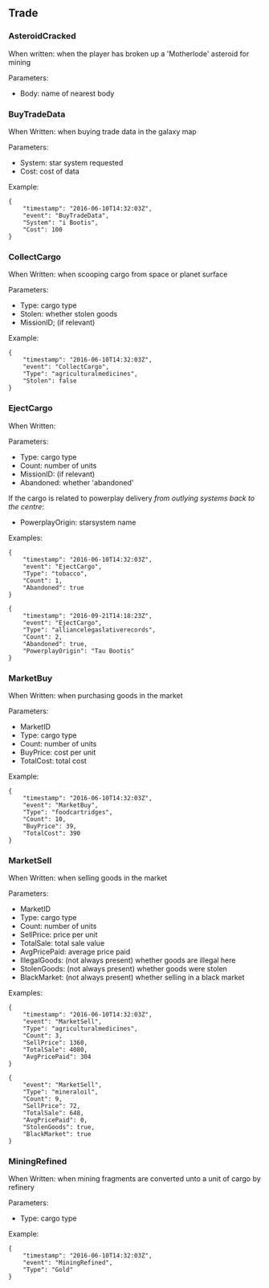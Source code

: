 ## Trade

### AsteroidCracked

When written: when the player has broken up a 'Motherlode' asteroid for mining

Parameters:

- Body: name of nearest body

### BuyTradeData

When Written: when buying trade data in the galaxy map

Parameters:

- System: star system requested
- Cost: cost of data

Example:

```
{
    "timestamp": "2016-06-10T14:32:03Z",
    "event": "BuyTradeData",
    "System": "i Bootis",
    "Cost": 100
}
```

### CollectCargo

When Written: when scooping cargo from space or planet surface

Parameters:

- Type: cargo type
- Stolen: whether stolen goods
- MissionID; (if relevant)

Example:

```
{
    "timestamp": "2016-06-10T14:32:03Z",
    "event": "CollectCargo",
    "Type": "agriculturalmedicines",
    "Stolen": false
}
```

### EjectCargo

When Written:

Parameters:

- Type: cargo type
- Count: number of units
- MissionID: (if relevant)
- Abandoned: whether 'abandoned'

If the cargo is related to powerplay delivery _from outlying systems back to the centre_:

- PowerplayOrigin: starsystem name

Examples:
```
{
    "timestamp": "2016-06-10T14:32:03Z",
    "event": "EjectCargo",
    "Type": "tobacco",
    "Count": 1,
    "Abandoned": true
}
```

```
{
    "timestamp": "2016-09-21T14:18:23Z",
    "event": "EjectCargo",
    "Type": "alliancelegaslativerecords",
    "Count": 2,
    "Abandoned": true,
    "PowerplayOrigin": "Tau Bootis"
}
```

### MarketBuy

When Written: when purchasing goods in the market

Parameters:

- MarketID
- Type: cargo type
- Count: number of units
- BuyPrice: cost per unit
- TotalCost: total cost

Example:

```
{
    "timestamp": "2016-06-10T14:32:03Z",
    "event": "MarketBuy",
    "Type": "foodcartridges",
    "Count": 10,
    "BuyPrice": 39,
    "TotalCost": 390
}
```

### MarketSell

When Written: when selling goods in the market

Parameters:

- MarketID
- Type: cargo type
- Count: number of units
- SellPrice: price per unit
- TotalSale: total sale value
- AvgPricePaid: average price paid
- IllegalGoods: (not always present) whether goods are illegal here
- StolenGoods: (not always present) whether goods were stolen
- BlackMarket: (not always present) whether selling in a black market

Examples:

```
{
    "timestamp": "2016-06-10T14:32:03Z",
    "event": "MarketSell",
    "Type": "agriculturalmedicines",
    "Count": 3,
    "SellPrice": 1360,
    "TotalSale": 4080,
    "AvgPricePaid": 304
}
```

```
{
    "event": "MarketSell",
    "Type": "mineraloil",
    "Count": 9,
    "SellPrice": 72,
    "TotalSale": 648,
    "AvgPricePaid": 0,
    "StolenGoods": true,
    "BlackMarket": true
}
```

### MiningRefined

When Written: when mining fragments are converted unto a unit of cargo by refinery

Parameters:

- Type: cargo type

Example:

```
{
    "timestamp": "2016-06-10T14:32:03Z",
    "event": "MiningRefined",
    "Type": "Gold"
}
```